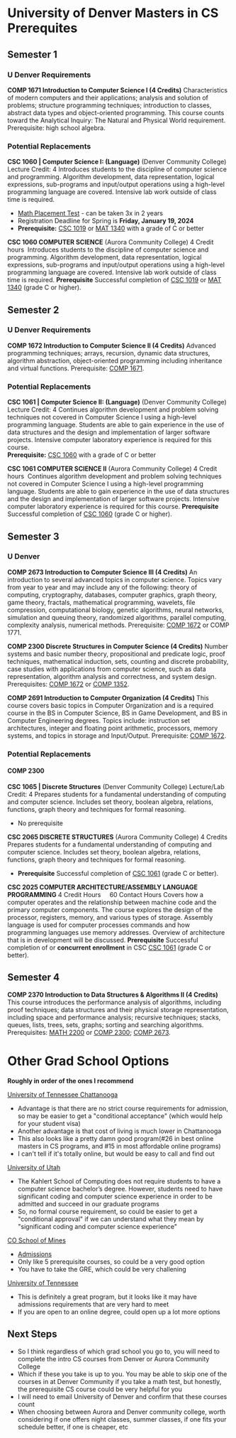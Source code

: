 
# University of Denver Masters in CS Prerequites

## Semester 1

### U Denver Requirements

**COMP 1671 Introduction to Computer Science I (4 Credits)**
Characteristics of modern computers and their applications; analysis and solution of problems; structure programming techniques; introduction to classes, abstract data types and object-oriented programming. This course counts toward the Analytical Inquiry: The Natural and Physical World requirement. Prerequisite: high school algebra.

### Potential Replacements 

**CSC 1060 | Computer Science I: (Language)**  (Denver Community College)
Lecture Credit: 4
Introduces students to the discipline of computer science and programming. Algorithm development, data representation, logical expressions, sub-programs and input/output operations using a high-level programming language are covered. Intensive lab work outside of class time is required.  
- [Math Placement Test](https://www.ccd.edu/administration/non-academic-departments/testing-center/important-testing-information/placement-tests) - can be taken 3x in 2 years
- Registration Deadline for Spring is **Friday, January 19, 2024**
- **Prerequisite:** [CSC 1019](https://catalog.ccd.edu/search/?P=CSC%201019 "CSC 1019") or [MAT 1340](https://catalog.ccd.edu/search/?P=MAT%201340 "MAT 1340") with a grade of C or better

**CSC 1060 COMPUTER SCIENCE** (Aurora Community College)
4 Credit hours 
Introduces students to the discipline of computer science and programming. Algorithm development, data representation, logical expressions, sub-programs and input/output operations using a high-level programming language are covered. Intensive lab work outside of class time is required.
**Prerequisite** Successful completion of [CSC 1019](https://ccaurora.smartcatalogiq.com/en/2023-2024/catalog/courses/csc-computer-science-courses/1000/csc-1019) or [MAT 1340](https://ccaurora.smartcatalogiq.com/en/2023-2024/catalog/courses/mat-mathematics-courses/1000/mat-1340) (grade C or higher).

## Semester 2

### U Denver Requirements

**COMP 1672 Introduction to Computer Science II (4 Credits)**
Advanced programming techniques; arrays, recursion, dynamic data structures, algorithm abstraction, object-oriented programming including inheritance and virtual functions. Prerequisite: [COMP 1671](http://bulletin.du.edu/search/?P=COMP%201671 "COMP 1671").

### Potential Replacements 

**CSC 1061 | Computer Science II: (Language)** (Denver Community College)
Lecture Credit: 4
Continues algorithm development and problem solving techniques not covered in Computer Science I using a high-level programming language. Students are able to gain experience in the use of data structures and the design and implementation of larger software projects. Intensive computer laboratory experience is required for this course.  
**Prerequisite:** [CSC 1060](https://catalog.ccd.edu/search/?P=CSC%201060 "CSC 1060") with a grade of C or better

**CSC 1061 COMPUTER SCIENCE II** (Aurora Community College)
4 Credit hours 
Continues algorithm development and problem solving techniques not covered in Computer Science I using a high-level programming language. Students are able to gain experience in the use of data structures and the design and implementation of larger software projects. Intensive computer laboratory experience is required for this course.
**Prerequisite** Successful completion of [CSC 1060](https://ccaurora.smartcatalogiq.com/en/2023-2024/catalog/courses/csc-computer-science-courses/1000/csc-1060) (grade C or higher).



## Semester 3 

### U Denver 

**COMP 2673 Introduction to Computer Science III (4 Credits)**
An introduction to several advanced topics in computer science. Topics vary from year to year and may include any of the following: theory of computing, cryptography, databases, computer graphics, graph theory, game theory, fractals, mathematical programming, wavelets, file compression, computational biology, genetic algorithms, neural networks, simulation and queuing theory, randomized algorithms, parallel computing, complexity analysis, numerical methods. Prerequisite: [COMP 1672](http://bulletin.du.edu/search/?P=COMP%201672 "COMP 1672") or COMP 1771.

**COMP 2300 Discrete Structures in Computer Science (4 Credits)**
Number systems and basic number theory, propositional and predicate logic, proof techniques, mathematical induction, sets, counting and discrete probability, case studies with applications from computer science, such as data representation, algorithm analysis and correctness, and system design. Prerequisites: [COMP 1672](http://bulletin.du.edu/search/?P=COMP%201672 "COMP 1672") or [COMP 1352](http://bulletin.du.edu/search/?P=COMP%201352 "COMP 1352").

**COMP 2691 Introduction to Computer Organization (4 Credits)**
This course covers basic topics in Computer Organization and is a required course in the BS in Computer Science, BS in Game Development, and BS in Computer Engineering degrees. Topics include: instruction set architectures, integer and floating point arithmetic, processors, memory systems, and topics in storage and Input/Output. Prerequisite: [COMP 1672](http://bulletin.du.edu/search/?P=COMP%201672 "COMP 1672").

### Potential Replacements

#### COMP 2300

**CSC 1065 | Discrete Structures** (Denver Community College)
Lecture/Lab Credit: 4
Prepares students for a fundamental understanding of computing and computer science. Includes set theory, boolean algebra, relations, functions, graph theory and techniques for formal reasoning.
- No prerequisite

**CSC 2065 DISCRETE STRUCTURES** (Aurora Community College)
4 Credits 
Prepares students for a fundamental understanding of computing and computer science. Includes set theory, boolean algebra, relations, functions, graph theory and techniques for formal reasoning.
- **Prerequisite** Successful completion of [CSC 1061](https://iq2.smartcatalogiq.com/en/catalogs/community-college-of-aurora/2023-2024/catalog/courses/csc-computer-science-courses/1000/csc-1061) (grade C or better).

  
**CSC 2025 COMPUTER ARCHITECTURE/ASSEMBLY LANGUAGE PROGRAMMING**
4 Credit Hours     60 Contact Hours
Covers how a computer operates and the relationship between machine code and the primary computer components. The course explores the design of the processor, registers, memory, and various types of storage. Assembly language is used for computer processes commands and how programming languages use memory addresses. Overview of architecture that is in development will be discussed.
**Prerequisite** Successful completion of or **concurrent enrollment** in CSC [CSC 1061](https://iq2.smartcatalogiq.com/catalogs/community-college-of-aurora/2023-2024/catalog/courses/csc-computer-science-courses/1000/csc-1061) (grade C or better).

## Semester 4

**COMP 2370 Introduction to Data Structures & Algorithms II (4 Credits)**
This course introduces the performance analysis of algorithms, including proof techniques; data structures and their physical storage representation, including space and performance analysis; recursive techniques; stacks, queues, lists, trees, sets, graphs; sorting and searching algorithms. Prerequisites: [MATH 2200](http://bulletin.du.edu/search/?P=MATH%202200 "MATH 2200") or [COMP 2300](http://bulletin.du.edu/search/?P=COMP%202300 "COMP 2300"); [COMP 2673](http://bulletin.du.edu/search/?P=COMP%202673 "COMP 2673").


# Other Grad School Options
**Roughly in order of the ones I recommend**


[University of Tennessee Chattanooga](https://www.utc.edu/engineering-and-computer-science/academic-programs/computer-science-and-engineering/masters-and-phd-programs/admission)
- Advantage is that there are no strict course requirements for admission, so may be easier to get a "conditional acceptance" (which would help for your student visa)
- Another advantage is that cost of living is much lower in Chattanooga 
- This also looks like a pretty damn good program(#26 in best online masters in CS programs, and #15 in most affordable online programs)
- I can't tell if it's totally online, but would be easy to call and find out

  
[University of Utah](https://www.cs.utah.edu/graduate/prospective-students/admissions/graduate-admission-requirements/)
- The Kahlert School of Computing does not require students to have a computer science bachelor’s degree. However, students need to have significant coding and computer science experience in order to be admitted and succeed in our graduate programs
- So, no formal course requirement, so could be easier to get a "conditional approval" if we can understand what they mean by "significant coding and computer science experience"


[CO School of Mines](https://cs.mines.edu/msdegree/)
- [Admissions](https://catalog.mines.edu/graduate/programs/cs/#majortext)
- Only like 5 prerequisite courses, so could be a very good option
- You have to take the GRE, which could be very challening


[University of Tennessee](https://onlinemscs.utk.edu/program/)
- This is definitely a great program, but it looks like it may have admissions requirements that are very hard to meet 
- If you are open to an online degree, could open up a lot more options


## Next Steps
- So I think regardless of which grad school you go to, you will need to complete the intro CS courses from Denver or Aurora Community College
- Which if these you take is up to you. You may be able to skip one of the courses in at Denver Community if you take a math test, but honestly, the prerequisite CS course could be very helpful for you
- I will need to email University of Denver and confirm that these courses count 
- When choosing between Aurora and Denver community college, worth considering if one offers night classes, summer classes, if one fits your schedule better, if one is cheaper, etc






